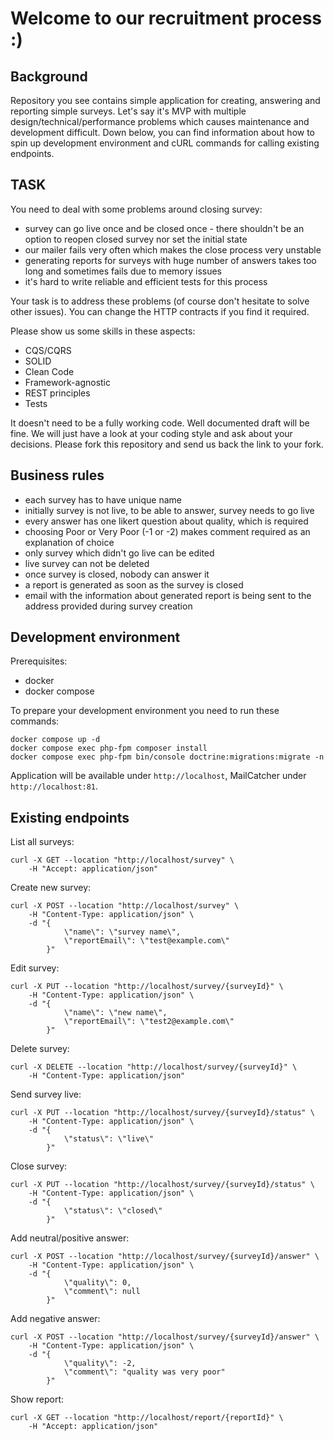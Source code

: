 # Welcome to our recruitment process :)

## Background

Repository you see contains simple application for creating, answering and reporting simple surveys.
Let's say it's MVP with multiple design/technical/performance problems which causes maintenance and development difficult.
Down below, you can find information about how to spin up development environment and cURL commands for calling existing endpoints.

## TASK

You need to deal with some problems around closing survey:
* survey can go live once and be closed once - there shouldn't be an option to reopen closed survey nor set the initial state
* our mailer fails very often which makes the close process very unstable
* generating reports for surveys with huge number of answers takes too long and sometimes fails due to memory issues
* it's hard to write reliable and efficient tests for this process


Your task is to address these problems (of course don't hesitate to solve other issues).
You can change the HTTP contracts if you find it required.

Please show us some skills in these aspects:
* CQS/CQRS
* SOLID
* Clean Code
* Framework-agnostic
* REST principles
* Tests

It doesn't need to be a fully working code. Well documented draft will be fine.
We will just have a look at your coding style and ask about your decisions.
Please fork this repository and send us back the link to your fork.

## Business rules

* each survey has to have unique name
* initially survey is not live, to be able to answer, survey needs to go live
* every answer has one likert question about quality, which is required
* choosing Poor or Very Poor (-1 or -2) makes comment required as an explanation of choice
* only survey which didn't go live can be edited
* live survey can not be deleted
* once survey is closed, nobody can answer it
* a report is generated as soon as the survey is closed
* email with the information about generated report is being sent to the address provided during survey creation

## Development environment

Prerequisites:
* docker
* docker compose

To prepare your development environment you need to run these commands:
```
docker compose up -d
docker compose exec php-fpm composer install
docker compose exec php-fpm bin/console doctrine:migrations:migrate -n
```

Application will be available under `http://localhost`, MailCatcher under `http://localhost:81`.

## Existing endpoints

List all surveys:
```
curl -X GET --location "http://localhost/survey" \
    -H "Accept: application/json"
```

Create new survey:
```
curl -X POST --location "http://localhost/survey" \
    -H "Content-Type: application/json" \
    -d "{
            \"name\": \"survey name\",
            \"reportEmail\": \"test@example.com\"
        }"
```

Edit survey:
```
curl -X PUT --location "http://localhost/survey/{surveyId}" \
    -H "Content-Type: application/json" \
    -d "{
            \"name\": \"new name\",
            \"reportEmail\": \"test2@example.com\"
        }"
```

Delete survey:
```
curl -X DELETE --location "http://localhost/survey/{surveyId}" \
    -H "Content-Type: application/json"
```

Send survey live:
```
curl -X PUT --location "http://localhost/survey/{surveyId}/status" \
    -H "Content-Type: application/json" \
    -d "{
            \"status\": \"live\"
        }"
```

Close survey:
```
curl -X PUT --location "http://localhost/survey/{surveyId}/status" \
    -H "Content-Type: application/json" \
    -d "{
            \"status\": \"closed\"
        }"
```

Add neutral/positive answer:
```
curl -X POST --location "http://localhost/survey/{surveyId}/answer" \
    -H "Content-Type: application/json" \
    -d "{
            \"quality\": 0,
            \"comment\": null
        }"
```

Add negative answer:
```
curl -X POST --location "http://localhost/survey/{surveyId}/answer" \
    -H "Content-Type: application/json" \
    -d "{
            \"quality\": -2,
            \"comment\": "quality was very poor"
        }"
```

Show report:
```
curl -X GET --location "http://localhost/report/{reportId}" \
    -H "Accept: application/json"
```
